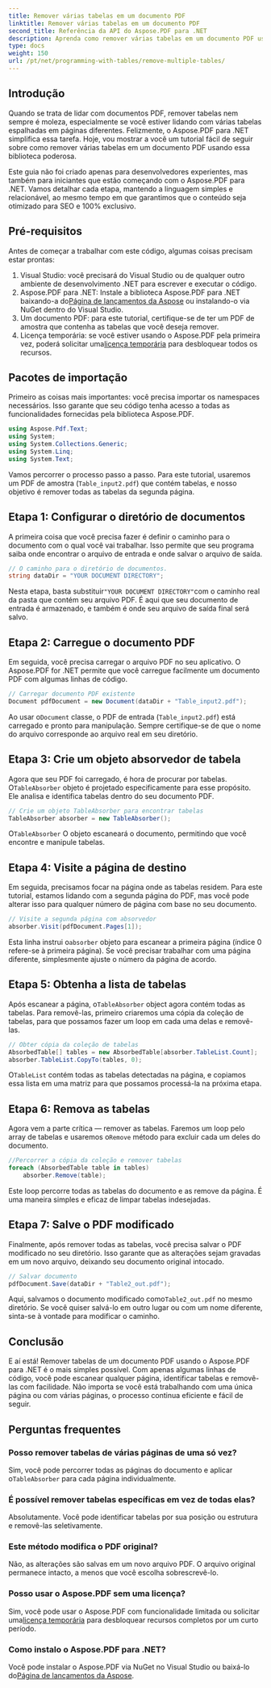 ```yaml
---
title: Remover várias tabelas em um documento PDF
linktitle: Remover várias tabelas em um documento PDF
second_title: Referência da API do Aspose.PDF para .NET
description: Aprenda como remover várias tabelas em um documento PDF usando o Aspose.PDF para .NET. Guia passo a passo com exemplos de código, perguntas frequentes e explicações detalhadas.
type: docs
weight: 150
url: /pt/net/programming-with-tables/remove-multiple-tables/
---
```

## Introdução

Quando se trata de lidar com documentos PDF, remover tabelas nem sempre é moleza, especialmente se você estiver lidando com várias tabelas espalhadas em páginas diferentes. Felizmente, o Aspose.PDF para .NET simplifica essa tarefa. Hoje, vou mostrar a você um tutorial fácil de seguir sobre como remover várias tabelas em um documento PDF usando essa biblioteca poderosa.

Este guia não foi criado apenas para desenvolvedores experientes, mas também para iniciantes que estão começando com o Aspose.PDF para .NET. Vamos detalhar cada etapa, mantendo a linguagem simples e relacionável, ao mesmo tempo em que garantimos que o conteúdo seja otimizado para SEO e 100% exclusivo.

## Pré-requisitos

Antes de começar a trabalhar com este código, algumas coisas precisam estar prontas:

1. Visual Studio: você precisará do Visual Studio ou de qualquer outro ambiente de desenvolvimento .NET para escrever e executar o código.
2. Aspose.PDF para .NET: Instale a biblioteca Aspose.PDF para .NET baixando-a do[Página de lançamentos da Aspose](https://releases.aspose.com/pdf/net/) ou instalando-o via NuGet dentro do Visual Studio.
3. Um documento PDF: para este tutorial, certifique-se de ter um PDF de amostra que contenha as tabelas que você deseja remover.
4.  Licença temporária: se você estiver usando o Aspose.PDF pela primeira vez, poderá solicitar uma[licença temporária](https://purchase.aspose.com/temporary-license/) para desbloquear todos os recursos.

## Pacotes de importação

Primeiro as coisas mais importantes: você precisa importar os namespaces necessários. Isso garante que seu código tenha acesso a todas as funcionalidades fornecidas pela biblioteca Aspose.PDF.

```csharp
using Aspose.Pdf.Text;
using System;
using System.Collections.Generic;
using System.Linq;
using System.Text;
```

Vamos percorrer o processo passo a passo. Para este tutorial, usaremos um PDF de amostra (`Table_input2.pdf`) que contém tabelas, e nosso objetivo é remover todas as tabelas da segunda página.

## Etapa 1: Configurar o diretório de documentos
A primeira coisa que você precisa fazer é definir o caminho para o documento com o qual você vai trabalhar. Isso permite que seu programa saiba onde encontrar o arquivo de entrada e onde salvar o arquivo de saída.

```csharp
// O caminho para o diretório de documentos.
string dataDir = "YOUR DOCUMENT DIRECTORY";
```

 Nesta etapa, basta substituir`"YOUR DOCUMENT DIRECTORY"`com o caminho real da pasta que contém seu arquivo PDF. É aqui que seu documento de entrada é armazenado, e também é onde seu arquivo de saída final será salvo.

## Etapa 2: Carregue o documento PDF
Em seguida, você precisa carregar o arquivo PDF no seu aplicativo. O Aspose.PDF for .NET permite que você carregue facilmente um documento PDF com algumas linhas de código.

```csharp
// Carregar documento PDF existente
Document pdfDocument = new Document(dataDir + "Table_input2.pdf");
```

 Ao usar o`Document` classe, o PDF de entrada (`Table_input2.pdf`) está carregado e pronto para manipulação. Sempre certifique-se de que o nome do arquivo corresponde ao arquivo real em seu diretório.

## Etapa 3: Crie um objeto absorvedor de tabela
 Agora que seu PDF foi carregado, é hora de procurar por tabelas. O`TableAbsorber` objeto é projetado especificamente para esse propósito. Ele analisa e identifica tabelas dentro do seu documento PDF.

```csharp
// Crie um objeto TableAbsorber para encontrar tabelas
TableAbsorber absorber = new TableAbsorber();
```

 O`TableAbsorber` O objeto escaneará o documento, permitindo que você encontre e manipule tabelas.

## Etapa 4: Visite a página de destino
Em seguida, precisamos focar na página onde as tabelas residem. Para este tutorial, estamos lidando com a segunda página do PDF, mas você pode alterar isso para qualquer número de página com base no seu documento.

```csharp
// Visite a segunda página com absorvedor
absorber.Visit(pdfDocument.Pages[1]);
```

 Esta linha instrui o`absorber` objeto para escanear a primeira página (índice 0 refere-se à primeira página). Se você precisar trabalhar com uma página diferente, simplesmente ajuste o número da página de acordo.

## Etapa 5: Obtenha a lista de tabelas
 Após escanear a página, o`TableAbsorber` object agora contém todas as tabelas. Para removê-las, primeiro criaremos uma cópia da coleção de tabelas, para que possamos fazer um loop em cada uma delas e removê-las.

```csharp
// Obter cópia da coleção de tabelas
AbsorbedTable[] tables = new AbsorbedTable[absorber.TableList.Count];
absorber.TableList.CopyTo(tables, 0);
```

 O`TableList` contém todas as tabelas detectadas na página, e copiamos essa lista em uma matriz para que possamos processá-la na próxima etapa.

## Etapa 6: Remova as tabelas
 Agora vem a parte crítica — remover as tabelas. Faremos um loop pelo array de tabelas e usaremos o`Remove` método para excluir cada um deles do documento.

```csharp
//Percorrer a cópia da coleção e remover tabelas
foreach (AbsorbedTable table in tables)
    absorber.Remove(table);
```

Este loop percorre todas as tabelas do documento e as remove da página. É uma maneira simples e eficaz de limpar tabelas indesejadas.

## Etapa 7: Salve o PDF modificado
Finalmente, após remover todas as tabelas, você precisa salvar o PDF modificado no seu diretório. Isso garante que as alterações sejam gravadas em um novo arquivo, deixando seu documento original intocado.

```csharp
// Salvar documento
pdfDocument.Save(dataDir + "Table2_out.pdf");
```

 Aqui, salvamos o documento modificado como`Table2_out.pdf` no mesmo diretório. Se você quiser salvá-lo em outro lugar ou com um nome diferente, sinta-se à vontade para modificar o caminho.

## Conclusão

E aí está! Remover tabelas de um documento PDF usando o Aspose.PDF para .NET é o mais simples possível. Com apenas algumas linhas de código, você pode escanear qualquer página, identificar tabelas e removê-las com facilidade. Não importa se você está trabalhando com uma única página ou com várias páginas, o processo continua eficiente e fácil de seguir.

## Perguntas frequentes

### Posso remover tabelas de várias páginas de uma só vez?
 Sim, você pode percorrer todas as páginas do documento e aplicar o`TableAbsorber` para cada página individualmente.

### É possível remover tabelas específicas em vez de todas elas?
Absolutamente. Você pode identificar tabelas por sua posição ou estrutura e removê-las seletivamente.

### Este método modifica o PDF original?
Não, as alterações são salvas em um novo arquivo PDF. O arquivo original permanece intacto, a menos que você escolha sobrescrevê-lo.

### Posso usar o Aspose.PDF sem uma licença?
 Sim, você pode usar o Aspose.PDF com funcionalidade limitada ou solicitar uma[licença temporária](https://purchase.aspose.com/temporary-license/) para desbloquear recursos completos por um curto período.

### Como instalo o Aspose.PDF para .NET?
 Você pode instalar o Aspose.PDF via NuGet no Visual Studio ou baixá-lo do[Página de lançamentos da Aspose](https://releases.aspose.com/pdf/net/).